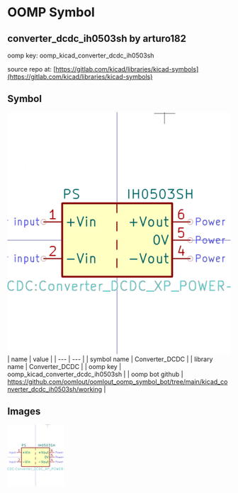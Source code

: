 # OOMP Symbol  
## converter_dcdc_ih0503sh  by arturo182  
  
oomp key: oomp_kicad_converter_dcdc_ih0503sh  
  
source repo at: [https://gitlab.com/kicad/libraries/kicad-symbols](https://gitlab.com/kicad/libraries/kicad-symbols)  
## Symbol  
  
[![working.png](working_600.png)](working.png)  
| name | value | 
| --- | --- | 
| symbol name | Converter_DCDC | 
| library name | Converter_DCDC | 
| oomp key | oomp_kicad_converter_dcdc_ih0503sh | 
| oomp bot github | https://github.com/oomlout/oomlout_oomp_symbol_bot/tree/main/kicad_converter_dcdc_ih0503sh/working | 
## Images  
  
[![working.png](working_140.png)](working.png)  
